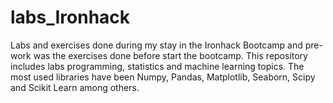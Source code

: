 # labs_Ironhack
Labs and exercises done during my stay in the Ironhack Bootcamp and pre-work was the exercises done before start the bootcamp.
This repository includes labs programming, statistics and machine learning topics.
The most used libraries have been Numpy, Pandas, Matplotlib, Seaborn, Scipy and Scikit Learn among others.
